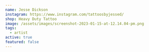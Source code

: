 ```yaml
---
name: Jesse Dickson
instagram: https://www.instagram.com/tattoosbyjessed/
shop: Heavy Duty Tattoo
image: /assets/images/screenshot-2023-01-15-at-12.14.04-pm.png
tags:
  - artist
active: true
featured: false
---
```

